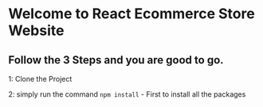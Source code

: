 # Welcome to React Ecommerce Store Website

## Follow the 3 Steps and you are good to go. 

1: Clone the Project 

2: simply run the command    `npm install`  - First to install all the packages
